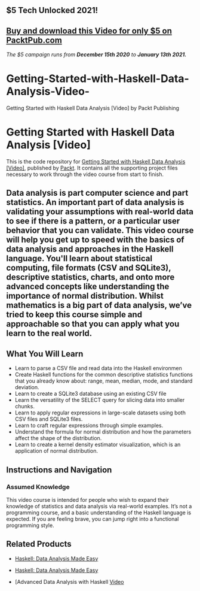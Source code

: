 ## $5 Tech Unlocked 2021!
[Buy and download this Video for only $5 on PacktPub.com](https://www.packtpub.com/product/getting-started-with-haskell-data-analysis-video/9781785880841)
-----
*The $5 campaign         runs from __December 15th 2020__ to __January 13th 2021.__*

# Getting-Started-with-Haskell-Data-Analysis-Video-
Getting Started with Haskell Data Analysis [Video] by Packt Publishing
# Getting Started with Haskell Data Analysis [Video]
This is the code repository for [Getting Started with Haskell Data Analysis [Video]](https://www.packtpub.com/big-data-and-business-intelligence/getting-started-haskell-data-analysis-video), published by [Packt](https://www.packtpub.com/?utm_source=github). It contains all the supporting project files necessary to work through the video course from start to finish.
##  Data analysis is part computer science and part statistics. An important part of data analysis is validating your assumptions with real-world data to see if there is a pattern, or a particular user behavior that you can validate. This video course will help you get up to speed with the basics of data analysis and approaches in the Haskell language. You'll learn about statistical computing, file formats (CSV and SQLite3), descriptive statistics, charts, and onto more advanced concepts like understanding the importance of normal distribution. Whilst mathematics is a big part of data analysis, we’ve tried to keep this course simple and approachable so that you can apply what you learn to the real world.
<H2>What You Will Learn</H2>
<DIV class=book-info-will-learn-text>
<UL>
<LI> Learn to parse a CSV file and read data into the Haskell environmen
<LI>Create Haskell functions for the common descriptive statistics functions that you already know about: range, mean, median, mode, and standard deviation.
<LI>Learn to create a SQLite3 database using an existing CSV file
<LI>Learn the versatility of the SELECT query for slicing data into smaller chunks.
<LI>Learn to apply regular expressions in large-scale datasets using both CSV files and SQLite3 files.
<LI>Learn to craft regular expressions through simple examples.
<LI>Understand the formula for normal distribution and how the parameters affect the shape of the distribution.
<LI>Learn to create a kernel density estimator visualization, which is an application of normal distribution.</LI></UL></DIV>

## Instructions and Navigation
### Assumed Knowledge

This video course is intended for people who wish to expand their knowledge of statistics and data analysis via real-world examples. It’s not a programming course, and a basic understanding of the Haskell language is expected. If you are feeling brave, you can jump right into a functional programming style.

## Related Products
* [Haskell: Data Analysis Made Easy](https://www.packtpub.com/big-data-and-business-intelligence/haskell-data-analysis-made-easy)

* [Haskell: Data Analysis Made Easy](https://www.packtpub.com/big-data-and-business-intelligence/haskell-data-analysis-made-easy)

* [Advanced Data Analysis with Haskell [Video](https://www.packtpub.com/big-data-and-business-intelligence/advanced-data-analysis-haskell-video)
